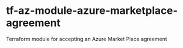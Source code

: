 # tf-az-module-azure-marketplace-agreement
Terraform module for accepting an Azure Market Place agreement
